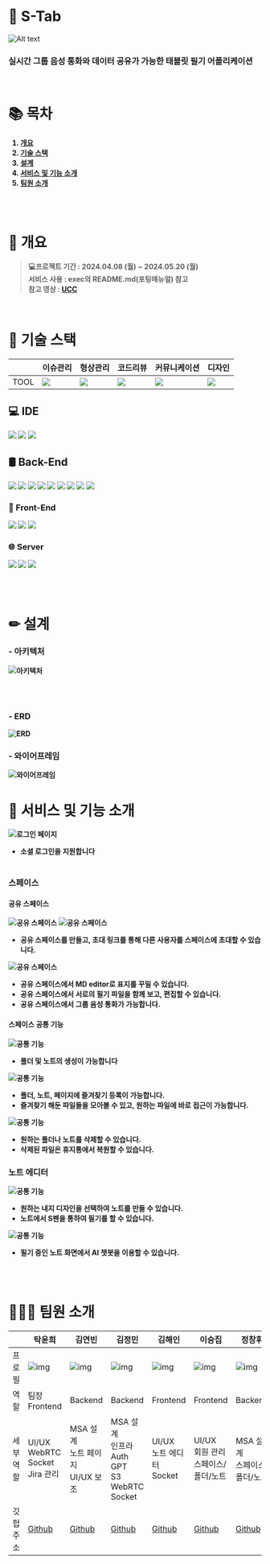 # 📝 S-Tab

![Alt text](./docs/assets/logo-space.png)

### <strong>실시간 그룹 음성 통화와 데이터 공유가 가능한 태블릿 필기 어플리케이션

<br>

# 📚 목차

1. [개요](#-개요)
2. [기술 스택](#-기술-스택)
3. [설계](#-설계)
4. [서비스 및 기능 소개](#-서비스-및-기능-소개)
5. [팀원 소개](#-팀원-소개)

<br><br>

# 📘 개요

> **💻프로젝트 기간** : 2024.04.08 (월) ~ 2024.05.20 (월) <br> **서비스 사용** : exec의 README.md(포팅매뉴얼) 참고 <br> **참고 영상** : [UCC](https://youtu.be/zuS3Bdn8KKA)

<br>

# 🔧 기술 스택

|      | 이슈관리                                                                                           | 형상관리                                                                                               | 코드리뷰                                                                                               | 커뮤니케이션                                                                                                   | 디자인                                                                                               |
| ---- | -------------------------------------------------------------------------------------------------- | ------------------------------------------------------------------------------------------------------ | ------------------------------------------------------------------------------------------------------ | -------------------------------------------------------------------------------------------------------------- | ---------------------------------------------------------------------------------------------------- |
| TOOL | <img src="https://img.shields.io/badge/jira-0052CC?style=for-the-badge&logo=jira&logoColor=white"> | <img src="https://img.shields.io/badge/gitlab-FC6D26?style=for-the-badge&logo=gitlab&logoColor=white"> | <img src="https://img.shields.io/badge/gerrit-EEEEEE?style=for-the-badge&logo=gerrit&logoColor=black"> | <img src="https://img.shields.io/badge/mattermost-0058CC?style=for-the-badge&logo=mattermost&logoColor=white"> | <img src="https://img.shields.io/badge/figma-F24E1E?style=for-the-badge&logo=figma&logoColor=white"> |

## 💻 IDE

<img src="https://img.shields.io/badge/android%20studio-346ac1?style=for-the-badge&logo=android%20studio&logoColor=white">
<img src="https://img.shields.io/badge/IntelliJIDEA-000000.svg?style=for-the-badge&logo=intellij-idea&logoColor=white">
<img src="https://img.shields.io/badge/Visual%20Studio%20Code-0078d7.svg?style=for-the-badge&logo=visual-studio-code&logoColor=white">

<br>

## 🛢 Back-End

<img src="https://img.shields.io/badge/java-%23ED8B00.svg?style=for-the-badge&logo=openjdk&logoColor=white">
<img src="https://img.shields.io/badge/spring%20boot-6DB33F.svg?style=for-the-badge&logo=spring%20boot&logoColor=white">
<img src="https://img.shields.io/badge/spring%20security-6DB33F.svg?style=for-the-badge&logo=spring%20security&logoColor=white">
<img src="https://img.shields.io/badge/Neo4j-008CC1?style=for-the-badge&logo=neo4j&logoColor=white">
<img src="https://img.shields.io/badge/redis-%23DD0031.svg?style=for-the-badge&logo=redis&logoColor=white">
<img src="https://img.shields.io/badge/node.js-6DA55F?style=for-the-badge&logo=node.js&logoColor=white">
<img src="https://img.shields.io/badge/Socket.io-black?style=for-the-badge&logo=socket.io&badgeColor=010101">
<img src="https://img.shields.io/badge/python-3670A0?style=for-the-badge&logo=python&logoColor=ffdd54">
<img src="https://img.shields.io/badge/FastAPI-005571?style=for-the-badge&logo=fastapi">

<br>

### 📱 Front-End

<img src="https://img.shields.io/badge/kotlin-%237F52FF.svg?style=for-the-badge&logo=kotlin&logoColor=white">
<img src="https://img.shields.io/badge/java-%23ED8B00.svg?style=for-the-badge&logo=openjdk&logoColor=white">
<img src="https://img.shields.io/badge/Android-3DDC84?style=for-the-badge&logo=android&logoColor=white">

<br>

### 🌐 Server

<img src="https://img.shields.io/badge/Ubuntu-E95420?style=for-the-badge&logo=ubuntu&logoColor=white">
<img src="https://img.shields.io/badge/docker-%230db7ed.svg?style=for-the-badge&logo=docker&logoColor=white">
<img src="https://img.shields.io/badge/nginx-%23009639.svg?style=for-the-badge&logo=nginx&logoColor=white">

<br><br>

# ✏ 설계

### - 아키텍처

![아키텍처](./docs/assets/architecture.png)

<br><br>

### - ERD

![ERD](./docs/assets/erd.PNG)

### - 와이어프레임

![와이어프레임](./docs/assets/figma.PNG)

# 📖 서비스 및 기능 소개

![로그인 페이지](./docs/assets/login.gif)

- 소셜 로그인을 지원합니다
  <br><br>

### 스페이스

#### 공유 스페이스

![공유 스페이스](./docs/assets/createspace.gif)
![공유 스페이스](./docs/assets/shareinvite.gif)

- 공유 스페이스를 만들고, 초대 링크를 통해 다른 사용자를 스페이스에 초대할 수 있습니다.

![공유 스페이스](./docs/assets/sharespace.gif)

- 공유 스페이스에서 MD editor로 표지를 꾸밀 수 있습니다.
- 공유 스페이스에서 서로의 필기 파일을 함께 보고, 편집할 수 있습니다.
- 공유 스페이스에서 그룹 음성 통화가 가능합니다.

#### 스페이스 공통 기능

![공통 기능](./docs/assets/createfile.gif)

- 폴더 및 노트의 생성이 가능합니다

![공통 기능](./docs/assets/bookmark.gif)

- 폴더, 노트, 페이지에 즐겨찾기 등록이 가능합니다.
- 즐겨찾기 해둔 파일들을 모아볼 수 있고, 원하는 파일에 바로 접근이 가능합니다.

![공통 기능](./docs/assets/delete.gif)

- 원하는 폴더나 노트를 삭제할 수 있습니다.
- 삭제된 파일은 휴지통에서 복원할 수 있습니다.

### 노트 에디터

![공통 기능](./docs/assets/note.gif)

- 원하는 내지 디자인을 선택하여 노트를 만들 수 있습니다.
- 노트에서 S펜을 통하여 필기를 할 수 있습니다.

![공통 기능](./docs/assets/chatbot.gif)

- 필기 중인 노트 화면에서 AI 챗봇을 이용할 수 있습니다.

<br><br>

# 👨‍👨‍👧 팀원 소개

|           | 탁윤희                                 | 김연빈                                 | 김정민                                                      | 김해인                                  | 이승집                                     | 정창휘                                    |
| --------- | -------------------------------------- | -------------------------------------- | ----------------------------------------------------------- | --------------------------------------- | ------------------------------------------ | ----------------------------------------- |
| 프로필    | ![img](./docs/assets/profile1.png)     | ![img](./docs/assets/profile2.png)     | ![img](./docs/assets/profile4.png)                          | ![img](./docs/assets/profile3.png)      | ![img](./docs/assets/profile5.png)         | ![img](./docs/assets/profile6.png)        |
| 역할      | 팀장<br> Frontend                      | Backend                                | Backend                                                     | Frontend                                | Frontend                                   | Backend                                   |
| 세부 역할 | UI/UX<br>WebRTC<br>Socket<br>Jira 관리 | MSA 설계<br>노트 페이지 <br>UI/UX 보조 | MSA 설계<br>인프라<br>Auth<br>GPT<br>S3<br>WebRTC<br>Socket | UI/UX <br>노트 에디터<br>Socket         | UI/UX <br>회원 관리 <br>스페이스/폴더/노트 | MSA 설계<br>스페이스/폴더/노트            |
| 깃헙 주소 | [Github](https://github.com/TakYunhui) | [Github](https://github.com/kyb99)     | [Github](https://github.com/jm0nn)                          | [Github](https://github.com/pengisblue) | [Github](https://github.com/SeungjipLee)   | [Github](https://github.com/JungChnagHwi) |
